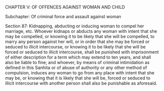 CHAPTER V: OF OFFENCES AGAINST WOMAN AND CHILD

Subchapter: Of criminal force and assault against woman

Section 87: Kidnapping, abducting or inducing woman to compel her marriage, etc.
Whoever kidnaps or abducts any woman with intent that she may be compelled, or knowing it to be likely that she will be compelled, to marry any person against her will, or in order that she may be forced or seduced to illicit intercourse, or knowing it to be likely that she will be forced or seduced to illicit intercourse, shall be punished with imprisonment of either description for a term which may extend to ten years, and shall also be liable to fine; and whoever, by means of criminal intimidation as defined in this Sanhita or of abuse of authority or any other method of compulsion, induces any woman to go from any place with intent that she may be, or knowing that it is likely that she will be, forced or seduced to illicit intercourse with another person shall also be punishable as aforesaid.


